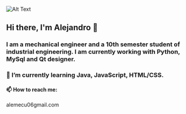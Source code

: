 ![Alt Text](https://media0.giphy.com/media/jCeviz99TxZjYetyNa/giphy.gif?cid=790b7611cc0a9372ac7f41865817a4f4554c303b3281f30b&rid=giphy.gif&ct=g)

## Hi there, I'm Alejandro 👋

### I am a mechanical engineer and a 10th semester student of industrial engineering. I am currently working with Python, MySql and Qt designer.
### 🌱 I’m currently learning Java, JavaScript, HTML/CSS.
#### 📫 How to reach me: 
alemecu06gmail.com

<!--
**Alej0MC/Alej0MC** is a ✨ _special_ ✨ repository because its `README.md` (this file) appears on your GitHub profile.

Here are some ideas to get you started:

- 🔭 I’m currently working on ...
- 🌱 I’m currently learning ...
- 👯 I’m looking to collaborate on ...
- 🤔 I’m looking for help with ...
- 💬 Ask me about ...
- 📫 How to reach me: ...
- 😄 Pronouns: ...
- ⚡ Fun fact: ...
-->
